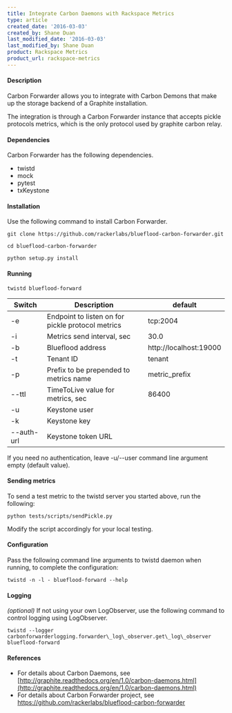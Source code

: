 ```yaml
---
title: Integrate Carbon Daemons with Rackspace Metrics
type: article
created_date: '2016-03-03'
created_by: Shane Duan
last_modified_date: '2016-03-03'
last_modified_by: Shane Duan
product: Rackspace Metrics
product_url: rackspace-metrics
---
```

   
#### Description

Carbon Forwarder allows you to integrate with Carbon Demons that make up the storage backend of a Graphite installation.

The integration is through a Carbon Forwarder instance that accepts pickle protocols metrics, which is the only protocol used by graphite carbon relay.

#### Dependencies

Carbon Forwarder has the following dependencies.

- twistd
- mock
- pytest
- txKeystone

#### Installation

Use the following command to install Carbon Forwarder.

    git clone https://github.com/rackerlabs/blueflood-carbon-forwarder.git

    cd blueflood-carbon-forwarder

    python setup.py install

#### Running

    twistd blueflood-forward

| **Switch** | **Description** | **default** |
| ---------- | --------------- | ----------- |
| -e | Endpoint to listen on for pickle protocol metrics | tcp:2004 |
| -i | Metrics send interval, sec | 30.0 |
| -b | Blueflood address | http://localhost:19000 |
| -t | Tenant ID | tenant |
| -p | Prefix to be prepended to metrics name | metric\_prefix |
| --ttl | TimeToLive value for metrics, sec | 86400 |
| -u | Keystone user |   |
| -k | Keystone key |   |
| --auth-url | Keystone token URL |   |

If you need no authentication, leave -u/--user command line argument empty (default value).

#### Sending metrics

To send a test metric to the twistd server you started above, run the following:

    python tests/scripts/sendPickle.py

Modify the script accordingly for your local testing.

#### Configuration

Pass the following command line arguments to twistd daemon when running, to complete the configuration:

    twistd -n -l - blueflood-forward --help

#### Logging

_(optional)_ If not using your own LogObserver, use the following command to control logging using LogObserver.

    twistd --logger carbonforwarderlogging.forwarder\_log\_observer.get\_log\_observer blueflood-forward

#### References

- For details about Carbon Daemons, see [http://graphite.readthedocs.org/en/1.0/carbon-daemons.html](http://graphite.readthedocs.org/en/1.0/carbon-daemons.html)
- For details about Carbon Forwarder project, see https://github.com/rackerlabs/blueflood-carbon-forwarder

